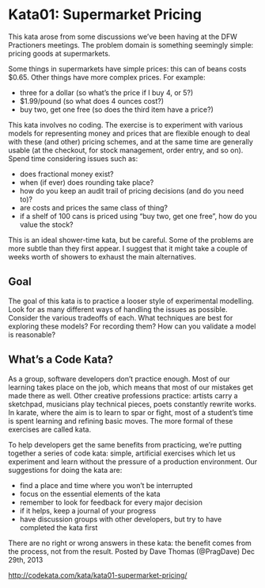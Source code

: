 # Kata01: Supermarket Pricing

This kata arose from some discussions we’ve been having at the DFW Practioners meetings. The problem domain is something seemingly simple: pricing goods at supermarkets.

Some things in supermarkets have simple prices: this can of beans costs $0.65. Other things have more complex prices. For example:

- three for a dollar (so what’s the price if I buy 4, or 5?)
- $1.99/pound (so what does 4 ounces cost?)
- buy two, get one free (so does the third item have a price?)

This kata involves no coding. The exercise is to experiment with various models for representing money and prices that are flexible enough to deal with these (and other) pricing schemes, and at the same time are generally usable (at the checkout, for stock management, order entry, and so on). Spend time considering issues such as:

- does fractional money exist?
- when (if ever) does rounding take place?
- how do you keep an audit trail of pricing decisions (and do you need to)?
- are costs and prices the same class of thing?
- if a shelf of 100 cans is priced using “buy two, get one free”, how do you value the stock?

This is an ideal shower-time kata, but be careful. Some of the problems are more subtle than they first appear. I suggest that it might take a couple of weeks worth of showers to exhaust the main alternatives.

## Goal

The goal of this kata is to practice a looser style of experimental modelling. Look for as many different ways of handling the issues as possible. Consider the various tradeoffs of each. What techniques are best for exploring these models? For recording them? How can you validate a model is reasonable?

## What’s a Code Kata?

As a group, software developers don’t practice enough. Most of our learning takes place on the job, which means that most of our mistakes get made there as well. Other creative professions practice: artists carry a sketchpad, musicians play technical pieces, poets constantly rewrite works. In karate, where the aim is to learn to spar or fight, most of a student’s time is spent learning and refining basic moves. The more formal of these exercises are called kata.

To help developers get the same benefits from practicing, we’re putting together a series of code kata: simple, artificial exercises which let us experiment and learn without the pressure of a production environment. Our suggestions for doing the kata are:

- find a place and time where you won’t be interrupted
- focus on the essential elements of the kata
- remember to look for feedback for every major decision
- if it helps, keep a journal of your progress
- have discussion groups with other developers, but try to have completed the kata first

There are no right or wrong answers in these kata: the benefit comes from the process, not from the result.
Posted by Dave Thomas (@PragDave) Dec 29th, 2013

http://codekata.com/kata/kata01-supermarket-pricing/

